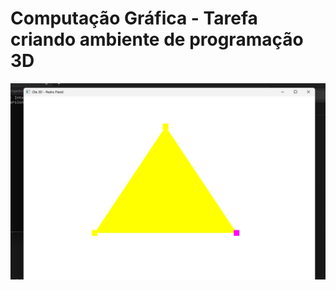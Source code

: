 # Computação Gráfica - Tarefa criando ambiente de programação 3D

![Print execução](./images/Hello3D-print.png "Print execução")